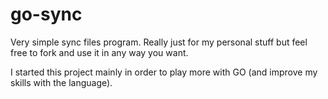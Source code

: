 # go-sync
Very simple sync files program.  Really just for my personal stuff but feel free to fork and use it in any way you want.

I started this project mainly in order to play more with GO (and improve my skills with the language).
